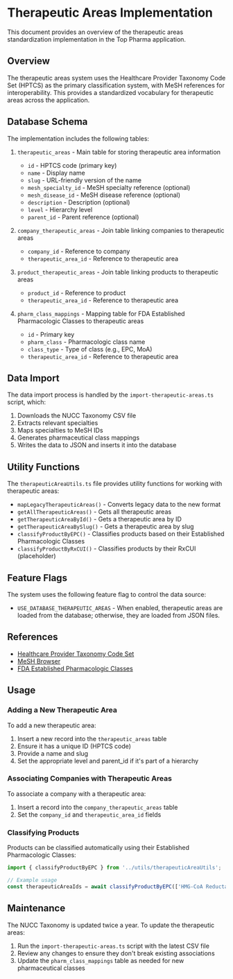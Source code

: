 # Therapeutic Areas Implementation

This document provides an overview of the therapeutic areas standardization implementation in the Top Pharma application.

## Overview

The therapeutic areas system uses the Healthcare Provider Taxonomy Code Set (HPTCS) as the primary classification system, with MeSH references for interoperability. This provides a standardized vocabulary for therapeutic areas across the application.

## Database Schema

The implementation includes the following tables:

1. `therapeutic_areas` - Main table for storing therapeutic area information
   - `id` - HPTCS code (primary key)
   - `name` - Display name
   - `slug` - URL-friendly version of the name
   - `mesh_specialty_id` - MeSH specialty reference (optional)
   - `mesh_disease_id` - MeSH disease reference (optional)
   - `description` - Description (optional)
   - `level` - Hierarchy level
   - `parent_id` - Parent reference (optional)

2. `company_therapeutic_areas` - Join table linking companies to therapeutic areas
   - `company_id` - Reference to company
   - `therapeutic_area_id` - Reference to therapeutic area

3. `product_therapeutic_areas` - Join table linking products to therapeutic areas
   - `product_id` - Reference to product
   - `therapeutic_area_id` - Reference to therapeutic area

4. `pharm_class_mappings` - Mapping table for FDA Established Pharmacologic Classes to therapeutic areas
   - `id` - Primary key
   - `pharm_class` - Pharmacologic class name
   - `class_type` - Type of class (e.g., EPC, MoA)
   - `therapeutic_area_id` - Reference to therapeutic area

## Data Import

The data import process is handled by the `import-therapeutic-areas.ts` script, which:

1. Downloads the NUCC Taxonomy CSV file
2. Extracts relevant specialties
3. Maps specialties to MeSH IDs
4. Generates pharmaceutical class mappings
5. Writes the data to JSON and inserts it into the database

## Utility Functions

The `therapeuticAreaUtils.ts` file provides utility functions for working with therapeutic areas:

- `mapLegacyTherapeuticAreas()` - Converts legacy data to the new format
- `getAllTherapeuticAreas()` - Gets all therapeutic areas
- `getTherapeuticAreaById()` - Gets a therapeutic area by ID
- `getTherapeuticAreaBySlug()` - Gets a therapeutic area by slug
- `classifyProductByEPC()` - Classifies products based on their Established Pharmacologic Classes
- `classifyProductByRxCUI()` - Classifies products by their RxCUI (placeholder)

## Feature Flags

The system uses the following feature flag to control the data source:

- `USE_DATABASE_THERAPEUTIC_AREAS` - When enabled, therapeutic areas are loaded from the database; otherwise, they are loaded from JSON files.

## References

- [Healthcare Provider Taxonomy Code Set](https://nucc.org/index.php/code-sets-mainmenu-41/provider-taxonomy-mainmenu-40)
- [MeSH Browser](https://meshb.nlm.nih.gov/search)
- [FDA Established Pharmacologic Classes](https://www.fda.gov/industry/structured-product-labeling-resources/pharmacologic-class)

## Usage

### Adding a New Therapeutic Area

To add a new therapeutic area:

1. Insert a new record into the `therapeutic_areas` table
2. Ensure it has a unique ID (HPTCS code)
3. Provide a name and slug
4. Set the appropriate level and parent_id if it's part of a hierarchy

### Associating Companies with Therapeutic Areas

To associate a company with a therapeutic area:

1. Insert a record into the `company_therapeutic_areas` table
2. Set the `company_id` and `therapeutic_area_id` fields

### Classifying Products

Products can be classified automatically using their Established Pharmacologic Classes:

```typescript
import { classifyProductByEPC } from '../utils/therapeuticAreaUtils';

// Example usage
const therapeuticAreaIds = await classifyProductByEPC(['HMG-CoA Reductase Inhibitor']);
```

## Maintenance

The NUCC Taxonomy is updated twice a year. To update the therapeutic areas:

1. Run the `import-therapeutic-areas.ts` script with the latest CSV file
2. Review any changes to ensure they don't break existing associations
3. Update the `pharm_class_mappings` table as needed for new pharmaceutical classes 